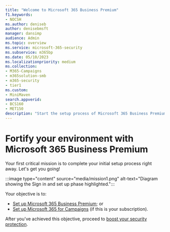 ```yaml
---
title: "Welcome to Microsoft 365 Business Premium"
f1.keywords:
- NOCSH
ms.author: deniseb
author: denisebmsft
manager: dansimp
audience: Admin
ms.topic: overview
ms.service: microsoft-365-security
ms.subservice: m365bp
ms.date: 05/10/2023
ms.localizationpriority: medium
ms.collection: 
- M365-Campaigns
- m365solution-smb
- m365-security
- tier1
ms.custom:
- MiniMaven
search.appverid:
- BCS160
- MET150
description: "Start the setup process of Microsoft 365 Business Premium or Microsoft 365 for Campaigns."
---
```


# Fortify your environment with Microsoft 365 Business Premium

Your first critical mission is to complete your initial setup process right away. Let's get you going!

:::image type="content" source="media/mission1.png" alt-text="Diagram showing the Sign in and set up phase highlighted.":::

Your objective is to:

- [Set up Microsoft 365 Business Premium](m365-business-premium-setup.md); or
- [Set up Microsoft 365 for Campaigns](m365-campaigns-setup.md) (if this is your subscription).

After you've achieved this objective, proceed to [boost your security protection](m365bp-security-overview.md).